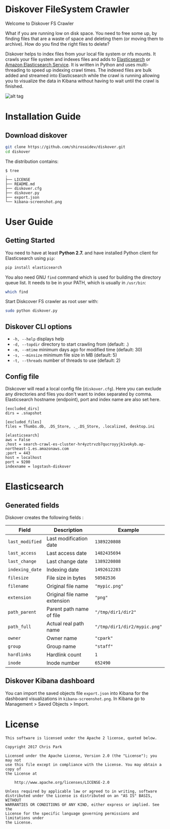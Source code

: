 # Diskover FileSystem Crawler

Welcome to Diskover FS Crawler

What if you are running low on disk space. You need to free some up, by finding files that are a waste of space and deleting them (or moving them to archive). How do you find the right files to delete?

Diskover helps to index files from your local file system or nfs mounts.
It crawls your file system and indexes files and adds to [Elasticsearch](https://www.elastic.co) or [Amazon Elasticsearch Service](https://aws.amazon.com/elasticsearch-service/). It is written in Python and uses multi-threading to speed up indexing crawl times. The indexed files are bulk added and streamed into Elasticsearch while the crawl is running allowing you to visualize the data in Kibana without having to wait until the crawl is finished.

![alt tag](https://github.com/shirosaidev/diskover/blob/master/kibana-screenshot.png)

# Installation Guide

## Download diskover

```sh
git clone https://github.com/shirosaidev/diskover.git
cd diskover
```

The distribution contains:

```
$ tree
.
├── LICENSE
├── README.md
├── diskover.cfg
├── diskover.py
├── export.json
└── kibana-screenshot.png
```


# User Guide

## Getting Started

You need to have at least **Python 2.7.** and have installed Python client for Elasticsearch using `pip`:

```sh
pip install elasticsearch
```

You also need GNU `find` command which is used for building the directory queue list. It needs to be in your PATH, which is usually in `/usr/bin`:

```sh
which find
```

Start Diskcover FS crawler as root user with:

```sh
sudo python diskover.py
```


## Diskover CLI options

* `-h, --help` displays help
* `-d, --topdir` directory to start crawling from (default: .)
* `-m, --mtime` minimum days ago for modified time (default: 30)
* `-s, --minsize` minimum file size in MB (default: 5)
* `-t, --threads` number of threads to use (default: 2)


## Config file

Diskcover will read a local config file (`diskover.cfg`). Here you can exclude any directories and files you don't want to index separated by comma. Elasticsearch hostname (endpoint), port and index name are also set here.

```
[excluded_dirs]
dirs = .snapshot

[excluded_files]
files = Thumbs.db, .DS_Store, ._.DS_Store, .localized, desktop.ini

[elasticsearch]
aws = False
;host = search-crawl-es-cluster-hr4yztrvzb7qucroyyjk1vokyb.ap-northeast-1.es.amazonaws.com
;port = 443
host = localhost
port = 9200
indexname = logstash-diskover
```


# Elasticsearch

## Generated fields

Diskover creates the following fields :

|         Field        |                Description                  |                    Example                  |
|----------------------|---------------------------------------------|---------------------------------------------|
| `last_modified`      | Last modification date                      | `1389220808`                                |
| `last_access`        | Last access date                            | `1482435694`                                |
| `last_change`        | Last change date                            | `1389220808`                                |
| `indexing_date`      | Indexing date                               | `1492612283`                                |
| `filesize`           | File size in bytes                          | `50502536`                                  |
| `filename`           | Original file name                          | `"mypic.png"`                               |
| `extension`          | Original file name extension                | `"png"`                                     |
| `path_parent`        | Parent path name of file                    | `"/tmp/dir1/dir2"`                          |
| `path_full`          | Actual real path name                       | `"/tmp/dir1/dir2/mypic.png"`                |
| `owner`              | Owner name                                  | `"cpark"`                                   |
| `group`              | Group name                                  | `"staff"`                                   |
| `hardlinks`          | Hardlink count                              | `1`                                         |
| `inode`              | Inode number                                | `652490`                                    |


## Diskover Kibana dashboard

You can import the saved objects file `export.json` into Kibana for the dashboard visualizations in `kibana-screenshot.png`. In Kibana go to Management > Saved Objects > Import.


# License

```
This software is licensed under the Apache 2 license, quoted below.

Copyright 2017 Chris Park

Licensed under the Apache License, Version 2.0 (the "License"); you may not
use this file except in compliance with the License. You may obtain a copy of
the License at

    http://www.apache.org/licenses/LICENSE-2.0

Unless required by applicable law or agreed to in writing, software
distributed under the License is distributed on an "AS IS" BASIS, WITHOUT
WARRANTIES OR CONDITIONS OF ANY KIND, either express or implied. See the
License for the specific language governing permissions and limitations under
the License.
```
